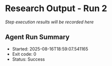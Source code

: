 # Research Output - Run 2

_Step execution results will be recorded here_


## Agent Run Summary

- Started: 2025-08-16T18:59:07.541165
- Exit code: 0
- Status: Success

